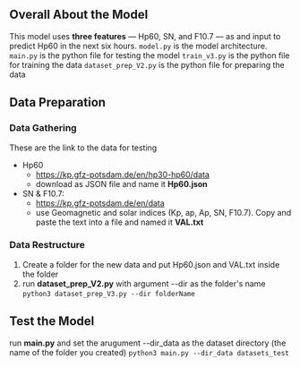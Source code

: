 ## Overall About the Model
This model uses **three features** — Hp60, SN, and F10.7 — as and input to predict Hp60 in the next six hours.
``` model.py ``` is the model architecture.
``` main.py ``` is the python file for testing the model
``` train_v3.py ``` is the python file for training the data
``` dataset_prep_V2.py ``` is the python file for preparing the data

## Data Preparation
### Data Gathering
These are the link to the data for testing
- Hp60
    - https://kp.gfz-potsdam.de/en/hp30-hp60/data
    - download as JSON file and name it **Hp60.json**
- SN & F10.7:
    - https://kp.gfz-potsdam.de/en/data
    - use Geomagnetic and solar indices (Kp, ap, Ap, SN, F10.7). Copy and paste the text into a file and named it **VAL.txt**

### Data Restructure
1. Create a folder for the new data and put Hp60.json and VAL.txt inside the folder
2. run **dataset_prep_V2.py** with argument --dir as the folder's name
``` python3 dataset_prep_V3.py --dir folderName ```

## Test the Model
run **main.py** and set the arugument --dir_data as the dataset directory (the name of the folder you created)
``` python3 main.py --dir_data datasets_test ```
